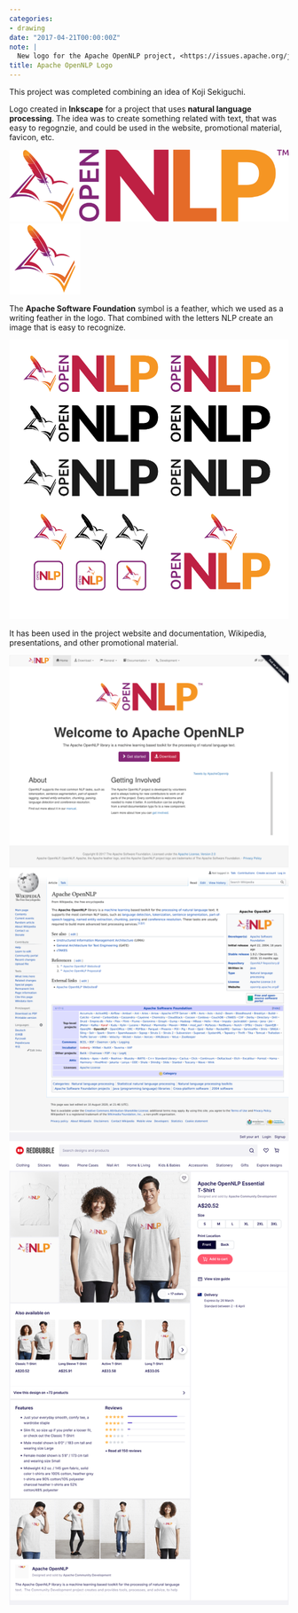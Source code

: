 ```yaml
---
categories:
- drawing
date: "2017-04-21T00:00:00Z"
note: |
  New logo for the Apache OpenNLP project, <https://issues.apache.org/jira/browse/OPENNLP-6.>
title: Apache OpenNLP Logo
---
```


This project was completed combining an idea of Koji Sekiguchi.

Logo created in **Inkscape** for a project that uses **natural language processing**. The idea
was to create something related with text, that was easy to regognzie, and could be used
in the website, promotional material, favicon, etc.

<img src="/assets/pages/art/images/opennlp-1.png" class="center-aligned" alt="Apache OpenNLP logo" />

<img src="/assets/pages/art/images/opennlp-2.png" class="center-aligned" alt="Apache OpenNLP logo" />

The **Apache Software Foundation** symbol is a feather, which we used as a
writing feather in the logo. That combined with the letters NLP
create an image that is easy to recognize.

<img src="/assets/pages/art/images/opennlp-3.png" class="center-aligned" alt="Apache OpenNLP logo" />

It has been used in the project website and documentation, Wikipedia,
presentations, and other promotional material.

<img src="/assets/pages/art/images/opennlp-4.png" class="center-aligned" alt="Apache OpenNLP logo" />

<img src="/assets/pages/art/images/opennlp-5.png" class="center-aligned" alt="Apache OpenNLP logo" />

<img src="/assets/pages/art/images/opennlp-6.png" class="center-aligned" alt="Apache OpenNLP logo" />
